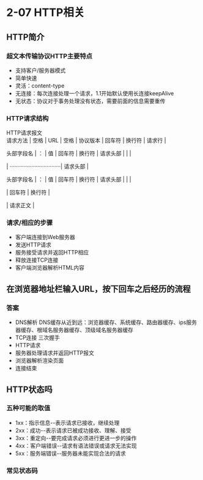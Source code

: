 # 2-07 HTTP相关
## HTTP简介
### 超文本传输协议HTTP主要特点

- 支持客户/服务器模式
- 简单快速
- 灵活：content-type
- 无连接：每次连接处理一个请求，1.1开始默认使用长连接keepAlive
- 无状态：协议对于事务处理没有状态，需要前面的信息需要重传

### HTTP请求结构

HTTP请求报文  
请求方法 | 空格 | URL | 空格 | 协议版本 | 回车符 | 换行符 | 请求行 |

头部字段名 | ： | 值 | 回车符 | 换行符 | 请求头部 | | |

| ·································| 请求头部 |

头部字段名 | ： | 值 | 回车符 | 换行符 | 请求头部 | | |

| 回车符 | 换行符 |

| 请求正文 |

### 请求/相应的步骤

- 客户端连接到Web服务器
- 发送HTTP请求
- 服务接受请求并返回HTTP相应
- 释放连接TCP连接
- 客户端浏览器解析HTML内容

## 在浏览器地址栏输入URL，按下回车之后经历的流程
### 答案
- DNS解析 DNS缓存从近到远：浏览器缓存、系统缓存、路由器缓存、ips服务器缓存、根域名服务器缓存、顶级域名服务器缓存 
- TCP连接 三次握手
- HTTP请求
- 服务器处理请求并返回HTTP报文
- 浏览器解析渲染页面
- 连接结束
## HTTP状态吗
### 五种可能的取值
- 1xx：指示信息--表示请求已接收，继续处理
- 2xx：成功--表示请求已被成功接收、理解、接受
- 3xx：重定向--要完成请求必须进行更进一步的操作
- 4xx：客户端错误--请求有语法错误或请求无法实现
- 5xx：服务端错误--服务器未能实现合法的请求
### 常见状态码







